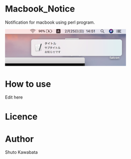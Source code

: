 # Macbook_Notice
Notification for macbook using perl program.

<img src="https://github.com/shutokawabata0723/Macbook_Notice/blob/master/macbook_notice.png" width="400px">


# How to use
Edit here


# Licence

# Author
Shuto Kawabata
